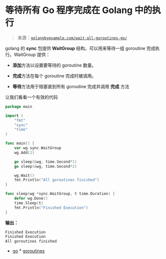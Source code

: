 <!--yml

类别：未分类

日期：2024-10-13 06:10:31

-->

# 等待所有 Go 程序完成在 Golang 中的执行

> 来源：[`golangbyexample.com/wait-all-goroutines-go/`](https://golangbyexample.com/wait-all-goroutines-go/)

golang 的 **sync** 包提供 **WaitGroup** 结构，可以用来等待一组 goroutine 完成执行。WaitGroup 提供：

+   **添加**方法以设置要等待的 goroutine 数量。

+   **完成**方法在每个 goroutine 完成时被调用。

+   **等待**方法用于阻塞直到所有 goroutine 完成并调用 **完成** 方法

让我们看看一个有效的代码

```go
package main

import (
    "fmt"
    "sync"
    "time"
)

func main() {
    var wg sync.WaitGroup
    wg.Add(2)

    go sleep(&wg, time.Second*1)
    go sleep(&wg, time.Second*2)

    wg.Wait()
    fmt.Println("All goroutines finished")
}

func sleep(wg *sync.WaitGroup, t time.Duration) {
    defer wg.Done()
    time.Sleep(t)
    fmt.Println("Finished Execution")
}
```

**输出：**

```go
Finished Execution
Finished Execution
All goroutines finished
```

+   [go](https://golangbyexample.com/tag/go/) *   [goroutines](https://golangbyexample.com/tag/goroutines/)
